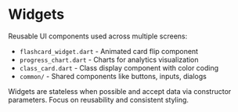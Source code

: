 # Widgets

Reusable UI components used across multiple screens:

- `flashcard_widget.dart` - Animated card flip component
- `progress_chart.dart` - Charts for analytics visualization
- `class_card.dart` - Class display component with color coding
- `common/` - Shared components like buttons, inputs, dialogs

Widgets are stateless when possible and accept data via constructor parameters.
Focus on reusability and consistent styling.